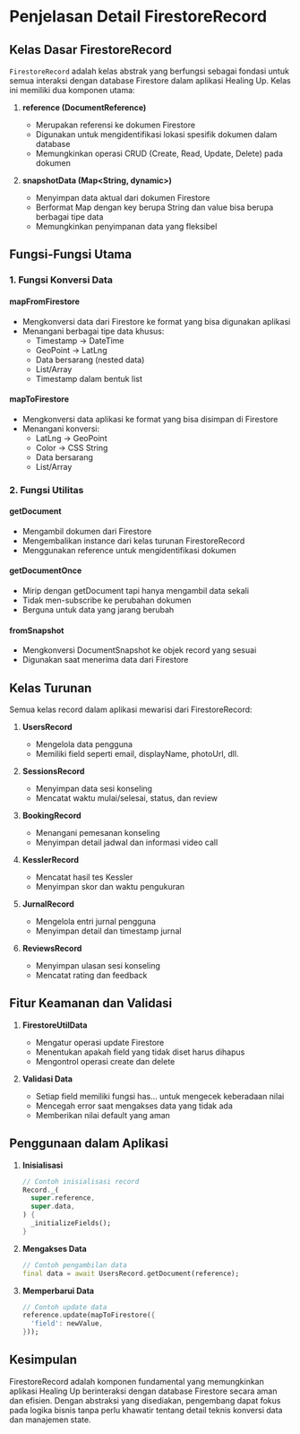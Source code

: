 # Penjelasan Detail FirestoreRecord

## Kelas Dasar FirestoreRecord

`FirestoreRecord` adalah kelas abstrak yang berfungsi sebagai fondasi untuk semua interaksi dengan database Firestore dalam aplikasi Healing Up. Kelas ini memiliki dua komponen utama:

1. **reference (DocumentReference)**
   - Merupakan referensi ke dokumen Firestore
   - Digunakan untuk mengidentifikasi lokasi spesifik dokumen dalam database
   - Memungkinkan operasi CRUD (Create, Read, Update, Delete) pada dokumen

2. **snapshotData (Map<String, dynamic>)**
   - Menyimpan data aktual dari dokumen Firestore
   - Berformat Map dengan key berupa String dan value bisa berupa berbagai tipe data
   - Memungkinkan penyimpanan data yang fleksibel

## Fungsi-Fungsi Utama

### 1. Fungsi Konversi Data

#### mapFromFirestore
- Mengkonversi data dari Firestore ke format yang bisa digunakan aplikasi
- Menangani berbagai tipe data khusus:
  - Timestamp → DateTime
  - GeoPoint → LatLng
  - Data bersarang (nested data)
  - List/Array
  - Timestamp dalam bentuk list

#### mapToFirestore
- Mengkonversi data aplikasi ke format yang bisa disimpan di Firestore
- Menangani konversi:
  - LatLng → GeoPoint
  - Color → CSS String
  - Data bersarang
  - List/Array

### 2. Fungsi Utilitas

#### getDocument
- Mengambil dokumen dari Firestore
- Mengembalikan instance dari kelas turunan FirestoreRecord
- Menggunakan reference untuk mengidentifikasi dokumen

#### getDocumentOnce
- Mirip dengan getDocument tapi hanya mengambil data sekali
- Tidak men-subscribe ke perubahan dokumen
- Berguna untuk data yang jarang berubah

#### fromSnapshot
- Mengkonversi DocumentSnapshot ke objek record yang sesuai
- Digunakan saat menerima data dari Firestore

## Kelas Turunan

Semua kelas record dalam aplikasi mewarisi dari FirestoreRecord:

1. **UsersRecord**
   - Mengelola data pengguna
   - Memiliki field seperti email, displayName, photoUrl, dll.

2. **SessionsRecord**
   - Menyimpan data sesi konseling
   - Mencatat waktu mulai/selesai, status, dan review

3. **BookingRecord**
   - Menangani pemesanan konseling
   - Menyimpan detail jadwal dan informasi video call

4. **KesslerRecord**
   - Mencatat hasil tes Kessler
   - Menyimpan skor dan waktu pengukuran

5. **JurnalRecord**
   - Mengelola entri jurnal pengguna
   - Menyimpan detail dan timestamp jurnal

6. **ReviewsRecord**
   - Menyimpan ulasan sesi konseling
   - Mencatat rating dan feedback

## Fitur Keamanan dan Validasi

1. **FirestoreUtilData**
   - Mengatur operasi update Firestore
   - Menentukan apakah field yang tidak diset harus dihapus
   - Mengontrol operasi create dan delete

2. **Validasi Data**
   - Setiap field memiliki fungsi has... untuk mengecek keberadaan nilai
   - Mencegah error saat mengakses data yang tidak ada
   - Memberikan nilai default yang aman

## Penggunaan dalam Aplikasi

1. **Inisialisasi**
   ```dart
   // Contoh inisialisasi record
   Record._( 
     super.reference,
     super.data,
   ) {
     _initializeFields();
   }
   ```

2. **Mengakses Data**
   ```dart
   // Contoh pengambilan data
   final data = await UsersRecord.getDocument(reference);
   ```

3. **Memperbarui Data**
   ```dart
   // Contoh update data
   reference.update(mapToFirestore({
     'field': newValue,
   }));
   ```

## Kesimpulan

FirestoreRecord adalah komponen fundamental yang memungkinkan aplikasi Healing Up berinteraksi dengan database Firestore secara aman dan efisien. Dengan abstraksi yang disediakan, pengembang dapat fokus pada logika bisnis tanpa perlu khawatir tentang detail teknis konversi data dan manajemen state.
